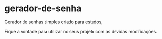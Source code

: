 # gerador-de-senha
Gerador de senhas simples criado para estudos,

Fique a vontade para utilizar no seus projeto com as devidas modificações.
